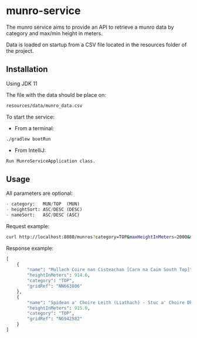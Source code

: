 # munro-service

The munro service aims to provide an API to retrieve a munro data by category and max/min height in meters.

Data is loaded on startup from a CSV file located in the resources folder of the project.

## Installation

Using JDK 11

The file with the data should be place on:
```bash
resources/data/munro_data.csv
```
To start the service:

- From a terminal:
```bash
./gradlew bootRun
```
- From IntelliJ:
```bash
Run MunroServiceApplication class.
```

## Usage

All parameters are optional:
```python
- category:   MUN/TOP  (MUN)
- heightSort: ASC/DESC (DESC)
- nameSort:   ASC/DESC (ASC)
```

Request example:
```bash
curl http://localhost:8080/munros?category=TOP&maxHeightInMeters=2000&minHeightInMeters=900&heightSort=ASC&nameSort=DESC&limit=2
```

Response example:

```python
[
    {
        "name": "Mullach Coire nan Cisteachan [Carn na Caim South Top]",
        "heightInMeters": 914.6,
        "category": "TOP",
        "gridRef": "NN663806"
    },
    {
        "name": "Spidean a' Choire Leith (Liathach) - Stuc a' Choire Dhuibh Bhig",
        "heightInMeters": 915.0,
        "category": "TOP",
        "gridRef": "NG942582"
    }
]
```
